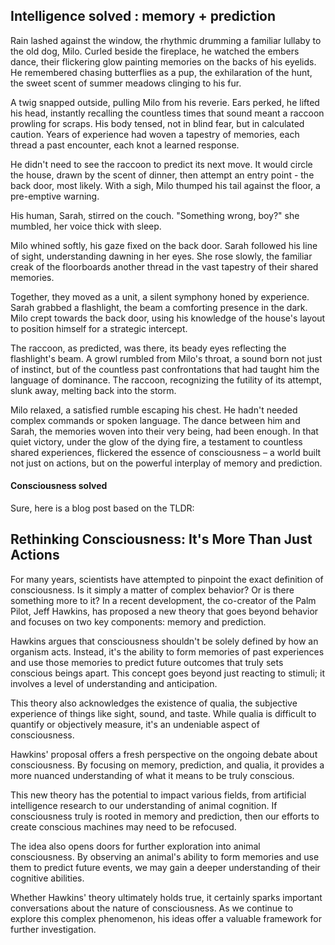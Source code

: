## Intelligence solved : memory + prediction


Rain lashed against the window, the rhythmic drumming a familiar lullaby to the old dog, Milo. Curled beside the fireplace, he watched the embers dance, their flickering glow painting memories on the backs of his eyelids. He remembered chasing butterflies as a pup, the exhilaration of the hunt, the sweet scent of summer meadows clinging to his fur.  

A twig snapped outside, pulling Milo from his reverie. Ears perked, he lifted his head, instantly recalling the countless times that sound meant a raccoon prowling for scraps. His body tensed, not in blind fear, but in calculated caution. Years of experience had woven a tapestry of memories, each thread a past encounter, each knot a learned response.

He didn't need to see the raccoon to predict its next move. It would circle the house, drawn by the scent of dinner, then attempt an entry point - the back door, most likely. With a sigh, Milo thumped his tail against the floor, a pre-emptive warning.  

His human, Sarah, stirred on the couch. "Something wrong, boy?" she mumbled, her voice thick with sleep. 

Milo whined softly, his gaze fixed on the back door. Sarah followed his line of sight, understanding dawning in her eyes.  She rose slowly, the familiar creak of the floorboards another thread in the vast tapestry of their shared memories. 

Together, they moved as a unit, a silent symphony honed by experience. Sarah grabbed a flashlight, the beam a comforting presence in the dark. Milo crept towards the back door, using his knowledge of the house's layout to position himself for a strategic intercept. 

The raccoon, as predicted, was there, its beady eyes reflecting the flashlight's beam. A growl rumbled from Milo's throat, a sound born not just of instinct, but of the countless past confrontations that had taught him the language of dominance. The raccoon, recognizing the futility of its attempt, slunk away, melting back into the storm. 

Milo relaxed, a satisfied rumble escaping his chest. He hadn't needed complex commands or spoken language. The dance between him and Sarah, the memories woven into their very being, had been enough. In that quiet victory, under the glow of the dying fire, a testament to countless shared experiences, flickered the essence of consciousness – a world built not just on actions, but on the powerful interplay of memory and prediction. 

#### Consciousness solved

Sure, here is a blog post based on the TLDR:

## Rethinking Consciousness: It's More Than Just Actions

For many years, scientists have attempted to pinpoint the exact definition of consciousness. Is it simply a matter of complex behavior? Or is there something more to it? In a recent development, the co-creator of the Palm Pilot, Jeff Hawkins, has proposed a new theory that goes beyond behavior and focuses on two key components: memory and prediction.

Hawkins argues that consciousness shouldn't be solely defined by how an organism acts. Instead, it's the ability to form memories of past experiences and use those memories to predict future outcomes that truly sets conscious beings apart. This concept goes beyond just reacting to stimuli; it involves a level of understanding and anticipation.

This theory also acknowledges the existence of qualia, the subjective experience of things like sight, sound, and taste. While qualia is difficult to quantify or objectively measure, it's an undeniable aspect of consciousness.

Hawkins' proposal offers a fresh perspective on the ongoing debate about consciousness. By focusing on memory, prediction, and qualia, it provides a more nuanced understanding of what it means to be truly conscious.

This new theory has the potential to impact various fields, from artificial intelligence research to our understanding of animal cognition. If consciousness truly is rooted in memory and prediction, then our efforts to create conscious machines may need to be refocused. 

The idea also opens doors for further exploration into animal consciousness. By observing an animal's ability to form memories and use them to predict future events, we may gain a deeper understanding of their cognitive abilities.

Whether Hawkins' theory ultimately holds true, it certainly sparks important conversations about the nature of consciousness. As we continue to explore this complex phenomenon, his ideas offer a valuable framework for further investigation.
